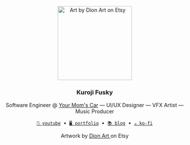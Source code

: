 <div align="center">
  <img alt="Art by Dion Art on Etsy" width="200" src="https://res.cloudinary.com/kuroji-fusky-s3/image/upload/v1694681315/fursonas/comms/dionart_fusky_062af1.png">
</div>
<h3 align="center">Kuroji Fusky</h3>
<p align="center">
  Software Engineer @ <a href="https://youtu.be/r3h4DDIkBQk?t=4">Your Mom's Car</a> — UI/UX Designer — VFX Artist — Music Producer
</p>
<p align="center">
  <a href="https://www.youtube.com/@kurojifusky"><code>🎥 youtube</code></a>
  &nbsp;&bull;&nbsp;
  <a href="https://kurojifusky.com"><code>🖥️ portfolio</code></a>
  &nbsp;&bull;&nbsp;
  <a href="https://blog.kurojifusky.com"><code>📚 blog</code></a>
  &nbsp;&bull;&nbsp;
  <a href="https://ko-fi.com/kuroji_fusky"><code>☕ ko-fi</code></a>
</p>
<p align="center">
  Artwork by
  <a href="https://www.etsy.com/shop/DionDigitalArt">
    Dion Art
  </a>
  on Etsy
</p>
